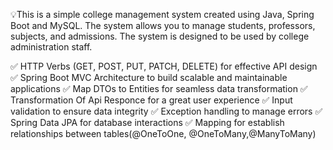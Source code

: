 💡This is a simple college management system created using Java, Spring Boot and MySQL. The system allows you to manage students, professors, subjects, and admissions. The system is designed to be used by college administration staff.

✅ HTTP Verbs (GET, POST, PUT, PATCH, DELETE) for effective API design </br>
✅ Spring Boot MVC Architecture to build scalable and maintainable applications
✅ Map DTOs to Entities for seamless data transformation
✅ Transformation Of Api Responce for a great user experience
✅ Input validation to ensure data integrity
✅ Exception handling to manage errors
✅ Spring Data JPA for database interactions
✅ Mapping for establish relationships between tables(@OneToOne, @OneToMany,@ManyToMany)
